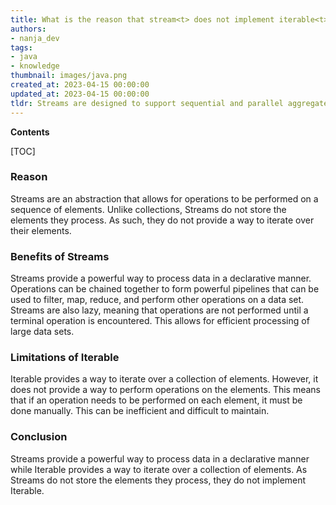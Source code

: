 ```yaml
---
title: What is the reason that stream<t> does not implement iterable<t>?
authors:
- nanja_dev
tags:
- java
- knowledge
thumbnail: images/java.png
created_at: 2023-04-15 00:00:00
updated_at: 2023-04-15 00:00:00
tldr: Streams are designed to support sequential and parallel aggregate operations, which are not supported by the Iterable interface.
---
```


**Contents**

[TOC]

### Reason

Streams are an abstraction that allows for operations to be performed on a sequence of elements. Unlike collections, Streams do not store the elements they process. As such, they do not provide a way to iterate over their elements.

### Benefits of Streams

Streams provide a powerful way to process data in a declarative manner. Operations can be chained together to form powerful pipelines that can be used to filter, map, reduce, and perform other operations on a data set. Streams are also lazy, meaning that operations are not performed until a terminal operation is encountered. This allows for efficient processing of large data sets.

### Limitations of Iterable

Iterable provides a way to iterate over a collection of elements. However, it does not provide a way to perform operations on the elements. This means that if an operation needs to be performed on each element, it must be done manually. This can be inefficient and difficult to maintain.

### Conclusion

Streams provide a powerful way to process data in a declarative manner while Iterable provides a way to iterate over a collection of elements. As Streams do not store the elements they process, they do not implement Iterable.
